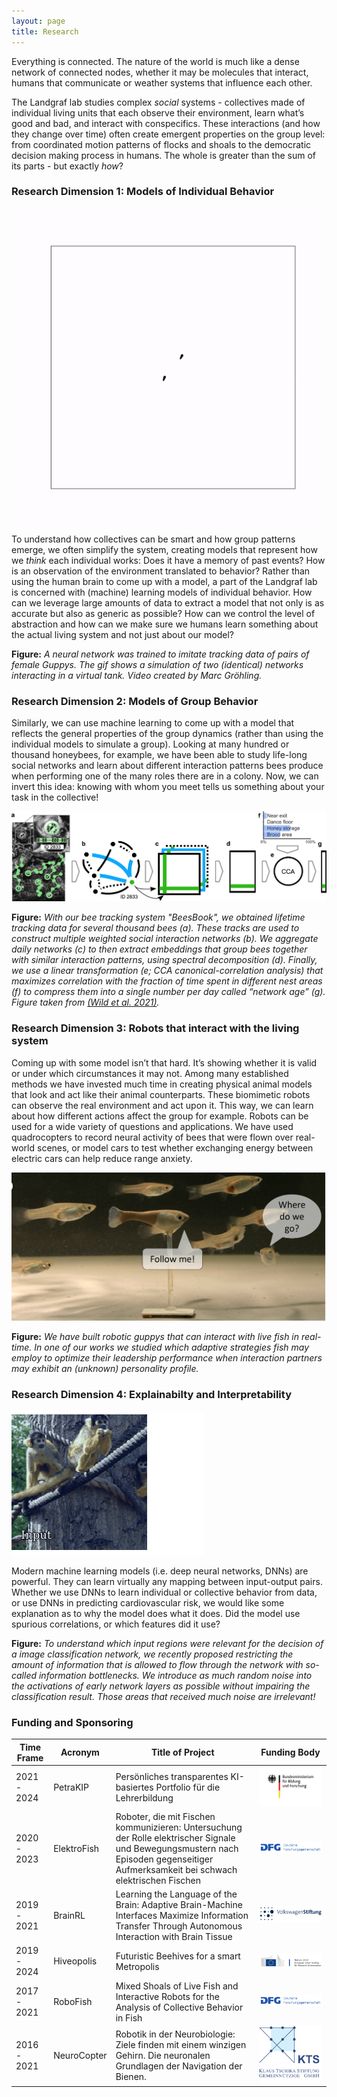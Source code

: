 ```yaml
---
layout: page
title: Research
---
```

Everything is connected. The nature of the world is much like a dense network of connected nodes, whether it may be molecules that interact, humans that communicate or weather systems that influence each other.

The Landgraf lab studies complex <i>social</i> systems - collectives made of individual living units that each observe their environment, learn what’s good and bad, and interact with conspecifics. These interactions (and how they change over time) often create emergent properties on the group level: from coordinated motion patterns of flocks and shoals to the democratic decision making process in humans. The whole is greater than the sum of its parts - but exactly <i>how</i>?

### Research Dimension 1: Models of Individual Behavior

<img class="alignRight" src="assets/images/guppies.gif">

To understand how collectives can be smart and how group patterns emerge, we often simplify the system, creating models that represent how we <i>think</i> each individual works: Does it have a memory of past events? How is an observation of the environment translated to behavior? Rather than using the human brain to come up with a model, a part of the Landgraf lab is concerned with (machine) learning models of individual behavior. How can we leverage large amounts of data to extract a model that not only is as accurate but also as generic as possible? How can we control the level of abstraction and how can we make sure we humans learn something about the actual living system and not just about our model?

**Figure:** *A neural network was trained to imitate tracking data of pairs of female Guppys. The gif shows a simulation of two (identical) networks interacting in a virtual tank. Video created by Marc Gröhling.*

### Research Dimension 2: Models of Group Behavior
Similarly, we can use machine learning to come up with a model that reflects the general properties of the group dynamics (rather than using the individual models to simulate a group). Looking at many hundred or thousand honeybees, for example, we have been able to study life-long social networks and learn about different interaction patterns bees produce when performing one of the many roles there are in a colony. Now, we can invert this idea: knowing with whom you meet tells us something about your task in the collective!

<img class="fullWidth" src="assets/images/network_age_fig1.webp">

**Figure:** *With our bee tracking system "BeesBook", we obtained lifetime tracking data for several thousand bees (a). These tracks are used to construct multiple weighted social interaction networks (b). We aggregate daily networks (c) to then extract embeddings that group bees together with similar interaction patterns, using spectral decomposition (d). Finally, we use a linear transformation (e; CCA canonical-correlation analysis) that maximizes correlation with the fraction of time spent in different nest areas (f) to compress them into a single number per day called “network age” (g). Figure taken from [(Wild et al. 2021)](https://www.nature.com/articles/s41467-021-21212-5).*

### Research Dimension 3: Robots that interact with the living system
Coming up with some model isn’t that hard. It’s showing whether it is valid or under which circumstances it may not. Among many established methods we have invested much time in creating physical animal models that look and act like their animal counterparts. These biomimetic robots can observe the real environment and act upon it. This way, we can learn about how different actions affect the group for example. Robots can be used for a wide variety of questions and applications. We have used quadrocopters to record neural activity of bees that were flown over real-world scenes, or model cars to test whether exchanging energy between electric cars can help reduce range anxiety.

<img class="fullWidth" src="assets/images/follow_me.png">

**Figure:** *We have built robotic guppys that can interact with live fish in real-time. In one of our works we studied which adaptive strategies fish may employ to optimize their leadership performance when interaction partners may exhibit an (unknown) personality profile.*

### Research Dimension 4: Explainabilty and Interpretability

<img class="alignRight" src="assets/images/monkeys.gif">

Modern machine learning models (i.e. deep neural networks, DNNs) are powerful. They can learn virtually any mapping between input-output pairs. Whether we use DNNs to learn individual or collective behavior from data, or use DNNs in predicting cardiovascular risk, we would like some explanation as to why the model does what it does. Did the model use spurious correlations, or which features did it use?

**Figure:** *To understand which input regions were relevant for the decision of a image classification network, we recently proposed restricting the amount of information that is allowed to flow through the network with so-called information bottlenecks. We introduce as much random noise into the activations of early network layers as possible without impairing the classification result. Those areas that received much noise are irrelevant!*


### Funding and Sponsoring

<div class="table-responsive">
    <table>
        <thead>
            <th>Time Frame</th>
            <th>Acronym</th>
            <th>Title of Project</th>
            <th>Funding Body</th>
        </thead>
        <tbody>
            <tr>
                <td> 2021 - 2024</td>
                <td>PetraKIP</td>
                <td>Persönliches transparentes KI-basiertes Portfolio für die Lehrerbildung</td>
                <td><img src="assets/images/BMBF_Logo.svg"></td>
            </tr>
            <tr>
                <td>2020 - 2023</td>
                <td>ElektroFish</td>
                <td>Roboter, die mit Fischen kommunizieren: Untersuchung der Rolle elektrischer Signale und Bewegungsmustern nach Episoden gegenseitiger Aufmerksamkeit bei schwach elektrischen Fischen</td>
                <td><img src="assets/images/DFG-logo-blau.svg"></td>
            </tr>
            <tr>
                <td>2019 - 2021</td>
                <td>BrainRL</td>
                <td>Learning the Language of the Brain: Adaptive Brain-Machine Interfaces Maximize Information Transfer Through Autonomous Interaction with Brain Tissue</td>
                <td><img src="assets/images/Logo_Volkswagenstiftung.svg"></td>
            </tr>
            <tr>
                <td>2019 - 2024</td>
                <td>Hiveopolis</td>
                <td>Futuristic Beehives for a smart Metropolis</td>
                <td><img src="assets/images/logo-H2020.png"></td>
            </tr>
            <tr>
                <td>2017 - 2021</td>
                <td>RoboFish</td>
                <td>Mixed Shoals of Live Fish and Interactive Robots for the Analysis of Collective Behavior in Fish</td>
                <td><img src="assets/images/DFG-logo-blau.svg"></td>
            </tr>
            <tr>
                <td>2016 - 2021</td>
                <td>NeuroCopter</td>
                <td>Robotik in der Neurobiologie: Ziele finden mit einem winzigen Gehirn. Die neuronalen Grundlagen der Navigation der Bienen.</td>
                <td><img src="assets/images/Klaus-Tschira-Stiftung_Logo.png"></td>
            </tr>
        </tbody>
    </table>
</div>
